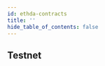 ```yaml
---
id: ethda-contracts
title: ''
hide_table_of_contents: false
---
```


## Testnet


<!-- ## Devnet

- CDKValidium: [0x6af6A2F1ed424097b29609CC0dD12e4812155295](https://sepolia.etherscan.io/address/0x6af6A2F1ed424097b29609CC0dD12e4812155295)

- PolygonZkEVMBridge: [0x1d981B754EF5daA27AB0Be566a3F052c3E020186](https://sepolia.etherscan.io/address/0x1d981B754EF5daA27AB0Be566a3F052c3E020186)

- PolygonZkEVMGlobalExitRoot: [0x54af4E46E26feAb73f9089583fF4D79a31C243eC](https://sepolia.etherscan.io/address/0x54af4E46E26feAb73f9089583fF4D79a31C243eC)

- CDKDataCommittee: [0xf35Cd7211737792D14BC6D2A992714C71C21C6D3](https://sepolia.etherscan.io/address/0xf35Cd7211737792D14BC6D2A992714C71C21C6D3) -->